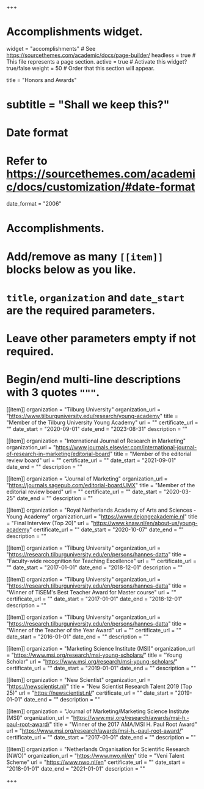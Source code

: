 +++
# Accomplishments widget.
widget = "accomplishments"  # See https://sourcethemes.com/academic/docs/page-builder/
headless = true  # This file represents a page section.
active = true  # Activate this widget? true/false
weight = 50  # Order that this section will appear.

title = "Honors and Awards"
# subtitle = "Shall we keep this?"

# Date format
#   Refer to https://sourcethemes.com/academic/docs/customization/#date-format
date_format = "2006"

# Accomplishments.
#   Add/remove as many `[[item]]` blocks below as you like.
#   `title`, `organization` and `date_start` are the required parameters.
#   Leave other parameters empty if not required.
#   Begin/end multi-line descriptions with 3 quotes `"""`.

[[item]]
  organization = "Tilburg University"
  organization_url = "https://www.tilburguniversity.edu/research/young-academy"
  title = "Member of the Tilburg University Young Academy"
  url = ""
  certificate_url = ""
  date_start = "2020-09-01"
  date_end = "2023-08-31"
  description = ""

[[item]]
  organization = "International Journal of Research in Marketing"
  organization_url = "https://www.journals.elsevier.com/international-journal-of-research-in-marketing/editorial-board"
  title = "Member of the editorial review board"
  url = ""
  certificate_url = ""
  date_start = "2021-09-01"
  date_end = ""
  description = ""

[[item]]
  organization = "Journal of Marketing"
  organization_url = "https://journals.sagepub.com/editorial-board/JMX"
  title = "Member of the editorial review board"
  url = ""
  certificate_url = ""
  date_start = "2020-03-25"
  date_end = ""
  description = ""


  [[item]]
    organization = "Royal Netherlands Academy of Arts and Sciences - Young Academy"
    organization_url = "https://www.dejongeakademie.nl"
    title = "Final Interview (Top 20)"
    url = "https://www.knaw.nl/en/about-us/young-academy"
    certificate_url = ""
    date_start = "2020-10-07"
    date_end = ""
    description = ""

[[item]]
  organization = "Tilburg University"
  organization_url = "https://research.tilburguniversity.edu/en/persons/hannes-datta"
  title = "Faculty-wide recognition for Teaching Excellence"
  url = ""
  certificate_url = ""
  date_start = "2017-01-01"
  date_end = "2018-12-01"
  description = ""

[[item]]
  organization = "Tilburg University"
  organization_url = "https://research.tilburguniversity.edu/en/persons/hannes-datta"
  title = "Winner of TiSEM's Best Teacher Award for Master course"
  url = ""
  certificate_url = ""
  date_start = "2017-01-01"
  date_end = "2018-12-01"
  description = ""

[[item]]
  organization = "Tilburg University"
  organization_url = "https://research.tilburguniversity.edu/en/persons/hannes-datta"
  title = "Winner of the Teacher of the Year Award"
  url = ""
  certificate_url = ""
  date_start = "2016-01-01"
  date_end = ""
  description = ""

[[item]]
  organization = "Marketing Science Institute (MSI)"
  organization_url = "https://www.msi.org/research/msi-young-scholars/"
  title = "Young Scholar"
  url = "https://www.msi.org/research/msi-young-scholars/"
  certificate_url = ""
  date_start = "2019-01-01"
  date_end = ""
  description = ""

[[item]]
  organization = "New Scientist"
  organization_url = "https://newscientist.nl/"
  title = "New Scientist Research Talent 2019 (Top 25)"
  url = "https://newscientist.nl/"
  certificate_url = ""
  date_start = "2019-01-01"
  date_end = ""
  description = ""

[[item]]
  organization = "Journal of Marketing/Marketing Science Institute (MSI)"
  organization_url = "https://www.msi.org/research/awards/msi-h.-paul-root-award/"
  title = "Winner of the 2017 AMA/MSI H. Paul Root Award"
  url = "https://www.msi.org/research/awards/msi-h.-paul-root-award/"
  certificate_url = ""
  date_start = "2017-01-01"
  date_end = ""
  description = ""

[[item]]
  organization = "Netherlands Organisation for Scientific Research (NWO)"
  organization_url = "https://www.nwo.nl/en"
  title = "Veni Talent Scheme"
  url = "https://www.nwo.nl/en"
  certificate_url = ""
  date_start = "2018-01-01"
  date_end = "2021-01-01"
  description = ""

+++
